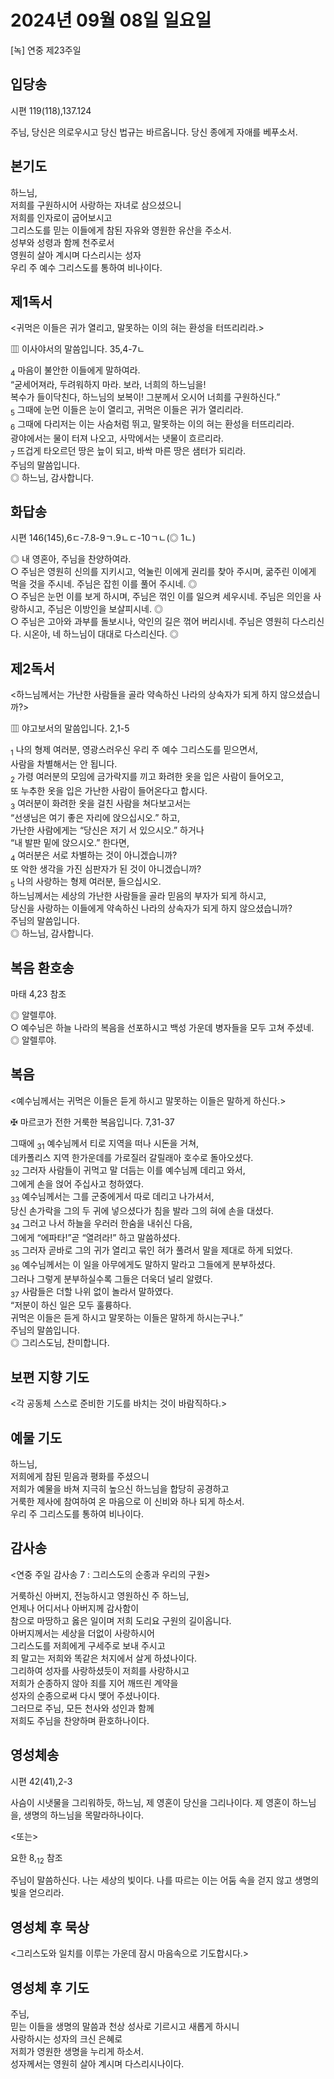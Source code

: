 # 2024년 09월 08일 일요일

[녹] 연중 제23주일  


## 입당송

시편 119(118),137.124

주님, 당신은 의로우시고 당신 법규는 바르옵니다. 당신 종에게 자애를 베푸소서.  
  
## 본기도

하느님,  
저희를 구원하시어 사랑하는 자녀로 삼으셨으니  
저희를 인자로이 굽어보시고  
그리스도를 믿는 이들에게 참된 자유와 영원한 유산을 주소서.  
성부와 성령과 함께 천주로서  
영원히 살아 계시며 다스리시는 성자  
우리 주 예수 그리스도를 통하여 비나이다.  
  
## 제1독서

<귀먹은 이들은 귀가 열리고, 말못하는 이의 혀는 환성을 터뜨리리라.>

▥ 이사야서의 말씀입니다. 35,4-7ㄴ

<sub>4</sub> 마음이 불안한 이들에게 말하여라.  
“굳세어져라, 두려워하지 마라. 보라, 너희의 하느님을!  
복수가 들이닥친다, 하느님의 보복이! 그분께서 오시어 너희를 구원하신다.”  
<sub>5</sub> 그때에 눈먼 이들은 눈이 열리고, 귀먹은 이들은 귀가 열리리라.  
<sub>6</sub> 그때에 다리저는 이는 사슴처럼 뛰고, 말못하는 이의 혀는 환성을 터뜨리리라.  
광야에서는 물이 터져 나오고, 사막에서는 냇물이 흐르리라.  
<sub>7</sub> 뜨겁게 타오르던 땅은 늪이 되고, 바싹 마른 땅은 샘터가 되리라.  
주님의 말씀입니다.  
◎ 하느님, 감사합니다.  
  
## 화답송

시편 146(145),6ㄷ-7.8-9ㄱ.9ㄴㄷ-10ㄱㄴ(◎ 1ㄴ)

◎ 내 영혼아, 주님을 찬양하여라.  
○ 주님은 영원히 신의를 지키시고, 억눌린 이에게 권리를 찾아 주시며, 굶주린 이에게 먹을 것을 주시네. 주님은 잡힌 이를 풀어 주시네. ◎  
○ 주님은 눈먼 이를 보게 하시며, 주님은 꺾인 이를 일으켜 세우시네. 주님은 의인을 사랑하시고, 주님은 이방인을 보살피시네. ◎  
○ 주님은 고아와 과부를 돌보시나, 악인의 길은 꺾어 버리시네. 주님은 영원히 다스리신다. 시온아, 네 하느님이 대대로 다스리신다. ◎  
  
## 제2독서

<하느님께서는 가난한 사람들을 골라 약속하신 나라의 상속자가 되게 하지 않으셨습니까?>

▥ 야고보서의 말씀입니다. 2,1-5

<sub>1</sub> 나의 형제 여러분, 영광스러우신 우리 주 예수 그리스도를 믿으면서,  
사람을 차별해서는 안 됩니다.  
<sub>2</sub> 가령 여러분의 모임에 금가락지를 끼고 화려한 옷을 입은 사람이 들어오고,  
또 누추한 옷을 입은 가난한 사람이 들어온다고 합시다.  
<sub>3</sub> 여러분이 화려한 옷을 걸친 사람을 쳐다보고서는  
“선생님은 여기 좋은 자리에 앉으십시오.” 하고,  
가난한 사람에게는 “당신은 저기 서 있으시오.” 하거나  
“내 발판 밑에 앉으시오.” 한다면,  
<sub>4</sub> 여러분은 서로 차별하는 것이 아니겠습니까?  
또 악한 생각을 가진 심판자가 된 것이 아니겠습니까?  
<sub>5</sub> 나의 사랑하는 형제 여러분, 들으십시오.  
하느님께서는 세상의 가난한 사람들을 골라 믿음의 부자가 되게 하시고,  
당신을 사랑하는 이들에게 약속하신 나라의 상속자가 되게 하지 않으셨습니까?  
주님의 말씀입니다.  
◎ 하느님, 감사합니다.  
  
## 복음 환호송

마태 4,23 참조

◎ 알렐루야.  
○ 예수님은 하늘 나라의 복음을 선포하시고 백성 가운데 병자들을 모두 고쳐 주셨네.  
◎ 알렐루야.  
  
## 복음

<예수님께서는 귀먹은 이들은 듣게 하시고 말못하는 이들은 말하게 하신다.>

✠ 마르코가 전한 거룩한 복음입니다. 7,31-37

그때에 <sub>31</sub> 예수님께서 티로 지역을 떠나 시돈을 거쳐,  
데카폴리스 지역 한가운데를 가로질러 갈릴래아 호수로 돌아오셨다.  
<sub>32</sub> 그러자 사람들이 귀먹고 말 더듬는 이를 예수님께 데리고 와서,  
그에게 손을 얹어 주십사고 청하였다.  
<sub>33</sub> 예수님께서는 그를 군중에게서 따로 데리고 나가셔서,  
당신 손가락을 그의 두 귀에 넣으셨다가 침을 발라 그의 혀에 손을 대셨다.  
<sub>34</sub> 그러고 나서 하늘을 우러러 한숨을 내쉬신 다음,  
그에게 “에파타!”곧 “열려라!” 하고 말씀하셨다.  
<sub>35</sub> 그러자 곧바로 그의 귀가 열리고 묶인 혀가 풀려서 말을 제대로 하게 되었다.  
<sub>36</sub> 예수님께서는 이 일을 아무에게도 말하지 말라고 그들에게 분부하셨다.  
그러나 그렇게 분부하실수록 그들은 더욱더 널리 알렸다.  
<sub>37</sub> 사람들은 더할 나위 없이 놀라서 말하였다.  
“저분이 하신 일은 모두 훌륭하다.  
귀먹은 이들은 듣게 하시고 말못하는 이들은 말하게 하시는구나.”  
주님의 말씀입니다.  
◎ 그리스도님, 찬미합니다.  
  
## 보편 지향 기도

<각 공동체 스스로 준비한 기도를 바치는 것이 바람직하다.>

  
## 예물 기도

하느님,  
저희에게 참된 믿음과 평화를 주셨으니  
저희가 예물을 바쳐 지극히 높으신 하느님을 합당히 공경하고  
거룩한 제사에 참여하여 온 마음으로 이 신비와 하나 되게 하소서.  
우리 주 그리스도를 통하여 비나이다.  
  
## 감사송

<연중 주일 감사송 7 : 그리스도의 순종과 우리의 구원>

거룩하신 아버지, 전능하시고 영원하신 주 하느님,  
언제나 어디서나 아버지께 감사함이  
참으로 마땅하고 옳은 일이며 저희 도리요 구원의 길이옵니다.  
아버지께서는 세상을 더없이 사랑하시어  
그리스도를 저희에게 구세주로 보내 주시고  
죄 말고는 저희와 똑같은 처지에서 살게 하셨나이다.  
그리하여 성자를 사랑하셨듯이 저희를 사랑하시고  
저희가 순종하지 않아 죄를 지어 깨뜨린 계약을  
성자의 순종으로써 다시 맺어 주셨나이다.  
그러므로 주님, 모든 천사와 성인과 함께  
저희도 주님을 찬양하며 환호하나이다.  
  
## 영성체송

시편 42(41),2-3

사슴이 시냇물을 그리워하듯, 하느님, 제 영혼이 당신을 그리나이다. 제 영혼이 하느님을, 생명의 하느님을 목말라하나이다.  
  
<또는>  
  
요한 8,<sub>12</sub> 참조  
  
주님이 말씀하신다. 나는 세상의 빛이다. 나를 따르는 이는 어둠 속을 걷지 않고 생명의 빛을 얻으리라.  
## 영성체 후 묵상

<그리스도와 일치를 이루는 가운데 잠시 마음속으로 기도합시다.>  
## 영성체 후 기도

주님,  
믿는 이들을 생명의 말씀과 천상 성사로 기르시고 새롭게 하시니  
사랑하시는 성자의 크신 은혜로  
저희가 영원한 생명을 누리게 하소서.  
성자께서는 영원히 살아 계시며 다스리시나이다.
